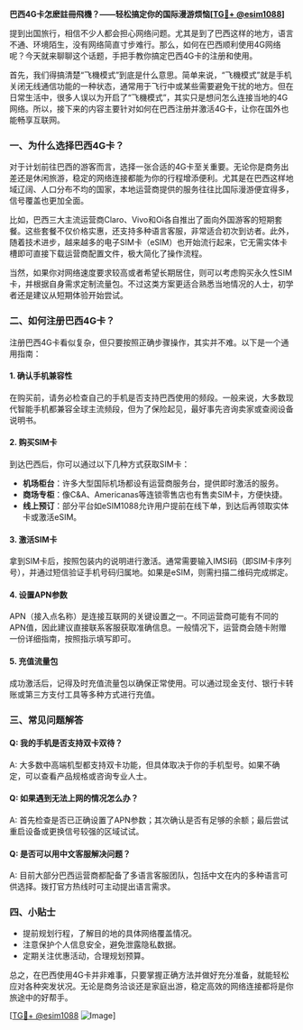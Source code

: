 **巴西4G卡怎麽註冊飛機？——轻松搞定你的国际漫游烦恼[[TG💪+ @esim1088](https://t.me/s/esim1088)]**

提到出国旅行，相信不少人都会担心网络问题。尤其是到了巴西这样的地方，语言不通、环境陌生，没有网络简直寸步难行。那么，如何在巴西顺利使用4G网络呢？今天就来聊聊这个话题，手把手教你搞定巴西4G卡的注册和使用。

首先，我们得搞清楚“飞機模式”到底是什么意思。简单来说，“飞機模式”就是手机关闭无线通信功能的一种状态，通常用于飞行中或某些需要避免干扰的地方。但在日常生活中，很多人误以为开启了“飞機模式”，其实只是想问怎么连接当地的4G网络。所以，接下来的内容主要针对如何在巴西注册并激活4G卡，让你在国外也能畅享互联网。

### 一、为什么选择巴西4G卡？

对于计划前往巴西的游客而言，选择一张合适的4G卡至关重要。无论你是商务出差还是休闲旅游，稳定的网络连接都能为你的行程增添便利。尤其是在巴西这样地域辽阔、人口分布不均的国家，本地运营商提供的服务往往比国际漫游便宜得多，信号覆盖也更加全面。

比如，巴西三大主流运营商Claro、Vivo和Oi各自推出了面向外国游客的短期套餐。这些套餐不仅价格实惠，还支持多种语言客服，非常适合初次到访者。此外，随着技术进步，越来越多的电子SIM卡（eSIM）也开始流行起来，它无需实体卡槽即可直接下载运营商配置文件，极大简化了操作流程。

当然，如果你对网络速度要求较高或者希望长期居住，则可以考虑购买永久性SIM卡，并根据自身需求定制流量包。不过这类方案更适合熟悉当地情况的人士，初学者还是建议从短期体验开始尝试。

### 二、如何注册巴西4G卡？

注册巴西4G卡看似复杂，但只要按照正确步骤操作，其实并不难。以下是一个通用指南：

#### 1. 确认手机兼容性
在购买前，请务必检查自己的手机是否支持巴西使用的频段。一般来说，大多数现代智能手机都兼容全球主流频段，但为了保险起见，最好事先咨询卖家或查阅设备说明书。

#### 2. 购买SIM卡
到达巴西后，你可以通过以下几种方式获取SIM卡：
- **机场柜台**：许多大型国际机场都设有运营商服务台，提供即时激活的服务。
- **商场专柜**：像C&A、Americanas等连锁零售店也有售卖SIM卡，方便快捷。
- **线上预订**：部分平台如eSIM1088允许用户提前在线下单，到达后再领取实体卡或激活eSIM。

#### 3. 激活SIM卡
拿到SIM卡后，按照包装内的说明进行激活。通常需要输入IMSI码（即SIM卡序列号），并通过短信验证手机号码归属地。如果是eSIM，则需扫描二维码完成绑定。

#### 4. 设置APN参数
APN（接入点名称）是连接互联网的关键设置之一。不同运营商可能有不同的APN值，因此建议直接联系客服获取准确信息。一般情况下，运营商会随卡附赠一份详细指南，按照指示填写即可。

#### 5. 充值流量包
成功激活后，记得及时充值流量包以确保正常使用。可以通过现金支付、银行卡转账或第三方支付工具等多种方式进行充值。

### 三、常见问题解答

#### Q: 我的手机是否支持双卡双待？
A: 大多数中高端机型都支持双卡功能，但具体取决于你的手机型号。如果不确定，可以查看产品规格或咨询专业人士。

#### Q: 如果遇到无法上网的情况怎么办？
A: 首先检查是否已正确设置了APN参数；其次确认是否有足够的余额；最后尝试重启设备或更换信号较强的区域试试。

#### Q: 是否可以用中文客服解决问题？
A: 目前大部分巴西运营商都配备了多语言客服团队，包括中文在内的多种语言可供选择。拨打官方热线时可主动提出语言需求。

### 四、小贴士

- 提前规划行程，了解目的地的具体网络覆盖情况。
- 注意保护个人信息安全，避免泄露隐私数据。
- 定期关注优惠活动，合理规划预算。

总之，在巴西使用4G卡并非难事，只要掌握正确方法并做好充分准备，就能轻松应对各种突发状况。无论是商务洽谈还是家庭出游，稳定高效的网络连接都将是你旅途中的好帮手。

[[TG💪+ @esim1088](https://t.me/s/esim1088) ![Image](https://i.postimg.cc/4NQfJmqS/Snipaste-2025-05-13-00-14-12.png)]